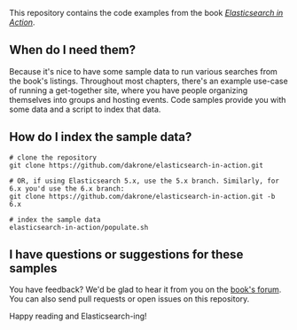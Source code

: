 This repository contains the code examples from the book [*Elasticsearch in Action*][2].

When do I need them?
--------------------

Because it's nice to have some sample data to run various searches from the
book's listings. Throughout most chapters, there's an example use-case of
running a get-together site, where you have people organizing themselves into
groups and hosting events. Code samples provide you with some data and a script
to index that data.

How do I index the sample data?
-------------------------------

    # clone the repository
    git clone https://github.com/dakrone/elasticsearch-in-action.git

    # OR, if using Elasticsearch 5.x, use the 5.x branch. Similarly, for 6.x you'd use the 6.x branch:
    git clone https://github.com/dakrone/elasticsearch-in-action.git -b 6.x

    # index the sample data
    elasticsearch-in-action/populate.sh

I have questions or suggestions for these samples
-------------------------------------------------

You have feedback? We'd be glad to hear it from you on the [book's forum][1]. You can also send pull requests or open issues on this repository.

Happy reading and Elasticsearch-ing!

  [1]: http://www.manning-sandbox.com/forum.jspa?forumID=871
  [2]: http://manning.com/hinman
